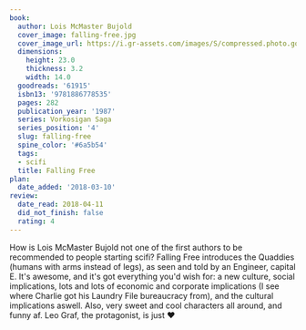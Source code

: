 ```yaml
---
book:
  author: Lois McMaster Bujold
  cover_image: falling-free.jpg
  cover_image_url: https://i.gr-assets.com/images/S/compressed.photo.goodreads.com/books/1386922931l/61915.jpg
  dimensions:
    height: 23.0
    thickness: 3.2
    width: 14.0
  goodreads: '61915'
  isbn13: '9781886778535'
  pages: 282
  publication_year: '1987'
  series: Vorkosigan Saga
  series_position: '4'
  slug: falling-free
  spine_color: '#6a5b54'
  tags:
  - scifi
  title: Falling Free
plan:
  date_added: '2018-03-10'
review:
  date_read: 2018-04-11
  did_not_finish: false
  rating: 4
---
```


How is Lois McMaster Bujold not one of the first authors to be recommended to people starting scifi? Falling Free introduces the Quaddies (humans with arms instead of legs), as seen and told by an Engineer, capital E. It's awesome, and it's got everything you'd wish for: a new culture, social implications, lots and lots of economic and corporate implications (I see where Charlie got his Laundry File bureaucracy from), and the cultural implications aswell. Also, very sweet and cool characters all around, and funny af. Leo Graf, the protagonist, is just ♥
